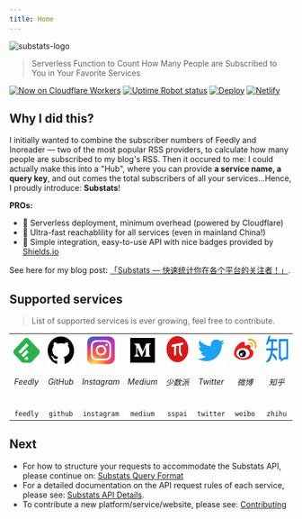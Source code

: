 ```yaml
---
title: Home
---
```


<img src="/img/substats.svg" alt="substats-logo" width="360px" height="auto" >

> Serverless Function to Count How Many People are Subscribed to You in Your Favorite Services

[![Now on Cloudflare Workers](https://img.shields.io/badge/Now%20on-Cloudflare%20Workers-f38020?logo=cloudflare&logoColor=f38020)](https://api.spencerwoo.com/substats/)
[![Uptime Robot status](https://img.shields.io/uptimerobot/status/m784533782-966fa87a7f1afd93c9cc4e51?label=Status&color=00B0D8&logo=probot&logoColor=white)](https://stats.uptimerobot.com/92yjVTmk63/784533782)
[![Deploy](https://github.com/spencerwooo/Substats/workflows/Deploy/badge.svg)](https://github.com/spencerwooo/Substats/actions?query=workflow%3ADeploy)
[![Netlify](https://img.shields.io/netlify/34dba5ee-8e3f-4c0d-bc4e-1023f4a1c2ae?color=01ad9f&label=Docs&logo=netlify)](https://substats.spencerwoo.com/)

## Why I did this?

I initially wanted to combine the subscriber numbers of Feedly and Inoreader — two of the most popular RSS providers, to calculate how many people are subscribed to my blog's RSS. Then it occured to me: I could actually make this into a "Hub", where you can provide **a service name, a query key**, and out comes the total subscribers of all your services...Hence, I proudly introduce: **Substats**!

**PROs:**

- 🧊 Serverless deployment, minimum overhead (powered by Cloudflare)
- 🚀 Ultra-fast reachablility for all services (even in mainland China!)
- 🎈 Simple integration, easy-to-use API with nice badges provided by [Shields.io](https://shields.io/)

See here for my blog post: [「Substats — 快速统计你在各个平台的关注者！」](https://blog.spencerwoo.com/2020/03/substats/).

## Supported services <Badge text="new" />

> List of supported services is ever growing, feel free to contribute.

<table>
  <tr align="center">
    <td><img src="./assets/logo_feedly.png" width="auto" height="50px"/><h6>Feedly</h6></td>
    <td><img src="./assets/logo_github.png" width="auto" height="50px"/><h6>GitHub</h6></td>
    <td><img src="./assets/logo_ins.png" width="auto" height="50px"/><h6>Instagram</h6></td>
    <td><img src="./assets/logo_medium.png" width="auto" height="50px"/><h6>Medium</h6></td>
    <td><img src="./assets/logo_sspai.png" width="auto" height="50px"/><h6>少数派</h6></td>
    <td><img src="./assets/logo_twitter.png" width="auto" height="50px"/><h6>Twitter</h6></td>
    <td><img src="./assets/logo_weibo.png" width="auto" height="50px"/><h6>微博</h6></td>
    <td><img src="./assets/logo_zhihu.png" width="auto" height="50px"/><h6>知乎</h6></td>
  </tr>
  <tr align="center">
    <td><code>feedly</code></td>
    <td><code>github</code></td>
    <td><code>instagram</code></td>
    <td><code>medium</code></td>
    <td><code>sspai</code></td>
    <td><code>twitter</code></td>
    <td><code>weibo</code></td>
    <td><code>zhihu</code></td>
  </tr>
</table>
</table>

## Next

- For how to structure your requests to accommodate the Substats API, please continue on: [Substats Query Format](/query.md)
- For a detailed documentation on the API request rules of each service, please see: [Substats API Details](/api.md).
- To contribute a new platform/service/website, please see: [Contributing](/dev.md)
